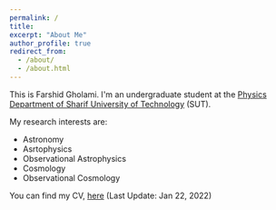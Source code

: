 ```yaml
---
permalink: /
title:
excerpt: "About Me"
author_profile: true
redirect_from: 
  - /about/
  - /about.html
---
```

This is Farshid Gholami. I'm an undergraduate student at the [Physics Department of Sharif University of Technology](http://physics.sharif.ir/~web/) (SUT).

My research interests are:
- Astronomy
- Asrtophysics
- Observational Astrophysics
- Cosmology
- Observational Cosmology

You can find my CV, [here](/files/CV.pdf) (Last Update: Jan 22, 2022)
